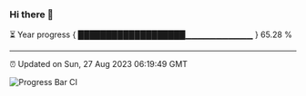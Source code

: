 ### Hi there 👋

⏳ Year progress { ███████████████████▁▁▁▁▁▁▁▁▁▁▁ } 65.28 %

---

⏰ Updated on Sun, 27 Aug 2023 06:19:49 GMT

![Progress Bar CI](https://github.com/ZhaoGui/ZhaoGui/workflows/Progress%20Bar%20CI/badge.svg)
